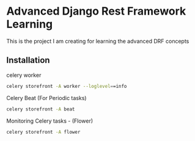 
# Advanced Django Rest Framework Learning

This is the project I am creating for learning the advanced DRF concepts 


## Installation

celery worker 

```bash
celery storefront -A worker --loglevel==info
```
Celery Beat (For Periodic tasks)
```bash
celery storefront -A beat
```

Monitoring Celery tasks - (Flower)
```bash
celery storefront -A flower
```